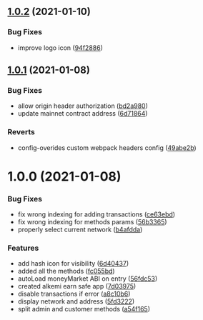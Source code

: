 ## [1.0.2](https://bitbucket.org/project-alkemi/alkemi-earn-safe-app/compare/v1.0.1...v1.0.2) (2021-01-10)


### Bug Fixes

* improve logo icon ([94f2886](https://bitbucket.org/project-alkemi/alkemi-earn-safe-app/commits/94f2886cd7dd55c4efa8ca10e7701ca826322a2c))

## [1.0.1](https://bitbucket.org/project-alkemi/alkemi-earn-safe-app/compare/v1.0.0...v1.0.1) (2021-01-08)


### Bug Fixes

* allow origin header authorization ([bd2a980](https://bitbucket.org/project-alkemi/alkemi-earn-safe-app/commits/bd2a98088bc833705dcedd8042b2d6c138f1aaf0))
* update mainnet contract address ([6d71864](https://bitbucket.org/project-alkemi/alkemi-earn-safe-app/commits/6d71864b57a4ba2dfe2584377a899b8c58d11626))


### Reverts

* config-overides custom webpack headers config ([49abe2b](https://bitbucket.org/project-alkemi/alkemi-earn-safe-app/commits/49abe2bc57ea733596d48bb30b46e7a7b8ee6f1f))

# 1.0.0 (2021-01-08)


### Bug Fixes

* fix wrong indexing for adding transactions ([ce63ebd](https://bitbucket.org/project-alkemi/alkemi-earn-safe-app/commits/ce63ebdd988eb5c4ea281b196208294fa311911a))
* fix wrong indexing for methods params ([56b3365](https://bitbucket.org/project-alkemi/alkemi-earn-safe-app/commits/56b33651f42955a6c5d831d6dec2ef74b4be410d))
* properly select current network ([b4afdda](https://bitbucket.org/project-alkemi/alkemi-earn-safe-app/commits/b4afdda1fe33676886c8b87a3341678d00a0804e))


### Features

* add hash icon for visibility ([6d40437](https://bitbucket.org/project-alkemi/alkemi-earn-safe-app/commits/6d40437ccd3efeea33987af371c725f9bb5e1498))
* added all the methods ([fc055bd](https://bitbucket.org/project-alkemi/alkemi-earn-safe-app/commits/fc055bd2fe87fe63f99972baaefbd016dbc16b71))
* autoLoad moneyMarket ABI on entry ([56fdc53](https://bitbucket.org/project-alkemi/alkemi-earn-safe-app/commits/56fdc53032906f4d80e9c5a41512462300c8676f))
* created alkemi earn safe app ([7d03975](https://bitbucket.org/project-alkemi/alkemi-earn-safe-app/commits/7d039754290222ea3169fcae46d8e6eb6baade58))
* disable transactions if error ([a8c10b6](https://bitbucket.org/project-alkemi/alkemi-earn-safe-app/commits/a8c10b6332c5b7097805dc0ba40cf501c8c50fa9))
* display network and address ([5fd3222](https://bitbucket.org/project-alkemi/alkemi-earn-safe-app/commits/5fd32220b7d9053308e8c1cf3ee9febf39ddd4a4))
* split admin and customer methods ([a54f165](https://bitbucket.org/project-alkemi/alkemi-earn-safe-app/commits/a54f165c5eb89ad6349dafc434b8b62c607b40a2))

